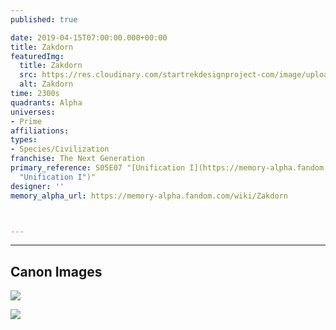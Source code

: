 ```yaml
---
published: true

date: 2019-04-15T07:00:00.000+00:00
title: Zakdorn
featuredImg:
  title: Zakdorn
  src: https://res.cloudinary.com/startrekdesignproject-com/image/upload/v1555371181/Zakdorn.png
  alt: Zakdorn
time: 2300s
quadrants: Alpha
universes:
- Prime
affiliations:
types:
- Species/Civilization
franchise: The Next Generation
primary_reference: S05E07 "[Unification I](https://memory-alpha.fandom.com/wiki/Unification_I
  "Unification I")"
designer: ''
memory_alpha_url: https://memory-alpha.fandom.com/wiki/Zakdorn



---
```

***

## Canon Images

![](https://res.cloudinary.com/startrekdesignproject-com/image/upload/v1555371181/Zakdorn1.jpg)

![](https://res.cloudinary.com/startrekdesignproject-com/image/upload/v1555371181/Zakdorn2.jpg)